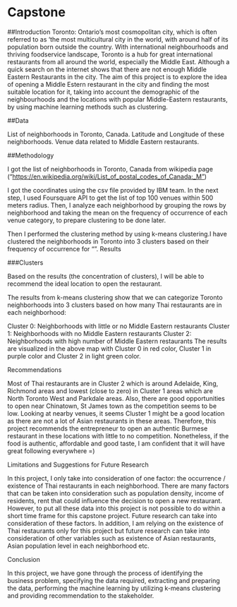 # Capstone
##Introduction
Toronto: Ontario’s most cosmopolitan city, which is often referred to as ‘the most multicultural city in the world, with around half of its population born outside the country. With international neighbourhoods and thriving foodservice landscape, Toronto is a hub for great international restaurants from all around the world, especially the Middle East. Although a quick search on the internet shows that there are not enough Middle Eastern Restaurants in the city. The aim of this project is to explore the idea of opening a Middle Estern restaurant in the city and finding the most suitable location for it, taking into account the demographic of the neighbourhoods and the locations with popular Middle-Eastern restaurants, by using machine learning methods such as clustering.

##Data

List of neighborhoods in Toronto, Canada.
Latitude and Longitude of these neighborhoods.
Venue data related to Middle Eastern restaurants. 

##Methodology

I got the list of neighborhoods in Toronto, Canada from wikipedia page (“https://en.wikipedia.org/wiki/List_of_postal_codes_of_Canada:_M”)

I got the coordinates using the csv file provided by IBM team. In the next step, I used Foursquare API to get the list of top 100 venues within 500 meters radius. Then, I analyze each neighborhood by grouping the rows by neighborhood and taking the mean on the frequency of occurrence of each venue category, to prepare clustering to be done later.

Then I performed the clustering method by using k-means clustering.I have clustered the neighborhoods in Toronto into 3 clusters based on their frequency of occurrence for “”. 
Results

###Clusters

Based on the results (the concentration of clusters), I will be able to recommend the ideal location to open the restaurant.

The results from k-means clustering show that we can categorize Toronto neighborhoods into 3 clusters based on how many Thai restaurants are in each neighborhood:

Cluster 0: Neighborhoods with little or no Middle Eastern restaurants
Cluster 1: Neighborhoods with no Middle Eastern restaurants
Cluster 2: Neighborhoods with high number of Middle Eastern restaurants
The results are visualized in the above map with Cluster 0 in red color, Cluster 1 in purple color and Cluster 2 in light green color.

Recommendations

Most of Thai restaurants are in Cluster 2 which is around Adelaide, King, Richmond areas and lowest (close to zero) in Cluster 1 areas which are North Toronto West and Parkdale areas. Also, there are good opportunities to open near Chinatown, St James town as the competition seems to be low. Looking at nearby venues, it seems Cluster 1 might be a good location as there are not a lot of Asian restaurants in these areas. Therefore, this project recommends the entrepreneur to open an authentic Burmese restaurant in these locations with little to no competition. Nonetheless, if the food is authentic, affordable and good taste, I am confident that it will have great following everywhere =)

Limitations and Suggestions for Future Research

In this project, I only take into consideration of one factor: the occurrence / existence of Thai restaurants in each neighborhood. There are many factors that can be taken into consideration such as population density, income of residents, rent that could influence the decision to open a new restaurant. However, to put all these data into this project is not possible to do within a short time frame for this capstone project. Future research can take into consideration of these factors. In addition, I am relying on the existence of Thai restaurants only for this project but future research can take into consideration of other variables such as existence of Asian restaurants, Asian population level in each neighborhood etc.

Conclusion

In this project, we have gone through the process of identifying the business problem, specifying the data required, extracting and preparing the data, performing the machine learning by utilizing k-means clustering and providing recommendation to the stakeholder.
